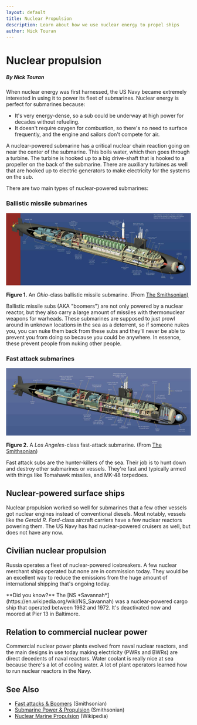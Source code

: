 ```yaml
---
layout: default
title: Nuclear Propulsion
description: Learn about how we use nuclear energy to propel ships
author: Nick Touran
---
```

<div class="row">
<div class="col-md-8" markdown="1">

# Nuclear propulsion
##### By Nick Touran

When nuclear energy was first harnessed, the US Navy became extremely
interested in using it to power its fleet of submarines. Nuclear energy
is perfect for submarines because:

* It's very energy-dense, so a sub could be underway at high power for decades without 
refueling. 
* It doesn't require oxygen for combustion, so there's no need to surface frequently, and
the engine and sailors don't compete for air. 

A nuclear-powered submarine has a critical nuclear chain reaction going 
on near the center of the submarine. This boils water, which then 
goes through a turbine. The turbine is hooked up to a big drive-shaft 
that is hooked to a propeller on the back of the submarine. There are
auxiliary turbines as well that are hooked up to electric generators
to make electricity for the systems on the sub. 

There are two main types of nuclear-powered submarines:

### Ballistic missile submarines
<a href="/img/sub-boomer-cutaway.jpg"><img class="img img-responsive" src="/img/sub-boomer-cutaway.jpg" alt="A ballistic missile submarine cutaway from the Smithsonian"/></a>
<p class="caption"><strong>Figure 1.</strong> An <em>Ohio</em>-class ballistic missile submarine. (From <a href="http://americanhistory.si.edu/subs/const/anatomy/boomers/index.html#">The Smithsonian)</a></p>
Ballistic missile subs (AKA "boomers") are not only
powered by a nuclear reactor, but they also carry a large amount 
of missiles with thermonuclear weapons for warheads. These submarines
are supposed to just prowl around in unknown locations in the sea as a 
deterrent, so if someone nukes you, you can nuke them back from these subs
and they'll never be able to prevent you from doing so because you could
be anywhere. In essence, these prevent people from nuking other people.  

### Fast attack submarines
<a href="/img/sub-fast-attack-cutaway.jpg"><img class="img img-responsive" src="/img/sub-fast-attack-cutaway.jpg" alt="A fast attack submarine cutaway from the Smithsonian."/></a>
<p class="caption"><strong>Figure 2.</strong> A <em>Los Angeles</em>-class fast-attack submarine. (From <a href="http://americanhistory.si.edu/subs/const/anatomy/attacks/index.html">The Smithsonian</a>)</p>
Fast attack subs are the hunter-killers of the sea. 
Their job is to hunt down and destroy other submarines or vessels. 
They're fast and typically armed with things like Tomahawk missiles,
and MK-48 torpedoes. 


## Nuclear-powered surface ships

Nuclear propulsion worked so well for submarines that a few other
vessels got nuclear engines instead of conventional
diesels. Most notably, vessels like the *Gerald R. Ford*-class
aircraft carriers have a few nuclear reactors powering them. 
The US Navy has had nuclear-powered cruisers as well, but 
does not have any now. 

## Civilian nuclear propulsion
Russia operates a fleet of nuclear-powered icebreakers. 
A few nuclear merchant ships operated but none are in commission
today. They would be an excellent way to reduce the emissions
from the huge amount of international shipping that's ongoing today. 

<div class="alert alert-success" role="alert" markdown="1">
**Did you know?** The [NS
*Savannah*](https://en.wikipedia.org/wiki/NS_Savannah) was a nuclear-powered
cargo ship that operated between 1962 and 1972. It's deactivated now and 
moored at Pier 13 in Baltimore. 
</div>

## Relation to commercial nuclear power

Commercial nuclear power plants evolved from naval nuclear reactors, 
and the main designs in use today making electricity (PWRs and BWRs) 
are direct decedents of naval reactors. Water coolant is really
nice at sea because there's a lot of cooling water. A lot of 
plant operators learned how to run nuclear reactors in the Navy. 

## See Also
* [Fast attacks & Boomers](http://americanhistory.si.edu/subs/operating/propulsion/reactor/index.html#) (Smithsonian)
* [Submarine Power & Propulsion](http://americanhistory.si.edu/subs/operating/propulsion/index.html) (Smithsonian)
* [Nuclear Marine Propulsion](https://en.wikipedia.org/wiki/Nuclear_marine_propulsion) (Wikipedia)

</div> 
</div>
